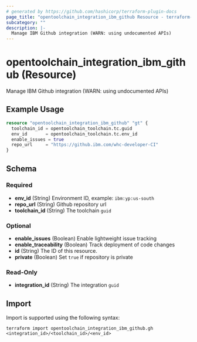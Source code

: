 ```yaml
---
# generated by https://github.com/hashicorp/terraform-plugin-docs
page_title: "opentoolchain_integration_ibm_github Resource - terraform-provider-opentoolchain"
subcategory: ""
description: |-
  Manage IBM Github integration (WARN: using undocumented APIs)
---
```


# opentoolchain_integration_ibm_github (Resource)

Manage IBM Github integration (WARN: using undocumented APIs)

## Example Usage

```terraform
resource "opentoolchain_integration_ibm_github" "gt" {
  toolchain_id = opentoolchain_toolchain.tc.guid
  env_id       = opentoolchain_toolchain.tc.env_id
  enable_issues = true
  repo_url     = "https://github.ibm.com/whc-developer-CI"
}
```

<!-- schema generated by tfplugindocs -->
## Schema

### Required

- **env_id** (String) Environment ID, example: `ibm:yp:us-south`
- **repo_url** (String) Github repository url
- **toolchain_id** (String) The toolchain `guid`

### Optional

- **enable_issues** (Boolean) Enable lightweight issue tracking
- **enable_traceability** (Boolean) Track deployment of code changes
- **id** (String) The ID of this resource.
- **private** (Boolean) Set `true` if repository is private

### Read-Only

- **integration_id** (String) The integration `guid`

## Import

Import is supported using the following syntax:

```shell
terraform import opentoolchain_integration_ibm_github.gh <integration_id>/<toolchain_id>/<env_id>
```
